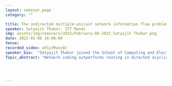 ```yaml
---
layout: seminar_page
category: ""

title: The undirected multiple-unicast network information flow problem
speaker: Satyajit Thakor, IIT Mandi
img: assets/img/seminars/2022/February-08-2022_Satyajit Thakor.png
date: 2022-02-08 16:00:00 
Venue: 
recorded_video: ohlyJMaxc8c
speaker_bio:  "Satyajit Thakor joined the School of Computing and Electrical Engineering at the Indian Institute of Technology Mandi in January 2014, where he is currently an Associate Professor. Prior to that, he was a research assistant and postdoctoral fellow at the Institute of Network Coding, The Chinese University of Hong Kong, from October 2011 to January 2014. He received the B.Eng. degree in Electronics and Telecommunication from Dr. B. A. M. University, India, in 2004. He received the M.Eng. and Ph.D. degrees in Telecommunications in 2006 and 2012 from the University of South Australia, respectively. His research interests include information theory, network coding, and algorithms. Dr. Satyajit Thakor is a recipient of the Teaching Honour Roll Award (2021) of IIT Mandi for excellence in teaching, the Michael Miller Medal (2013) of UniSA for his Ph.D. thesis, and the Endeavour Research Fellowship (2009) of the Australian Government towards a research visit to the CUHK."
Topic_abstract: "Network coding outperforms routing in directed acyclic networks. However, for undirected multiple-unicast networks, it was conjectured in 2004 that network coding has no rate benefit over routing. Despite its importance, the conjecture is still unsolved in general, and it is verified for only a handful of network instances and classes of networks. In this talk, we will review this problem and present an information-theoretic upper bound on the undirected multiple-unicast network information flow. We will also discuss results on its tightness and achievability for a class of undirected multiple-unicast networks."




---
```


